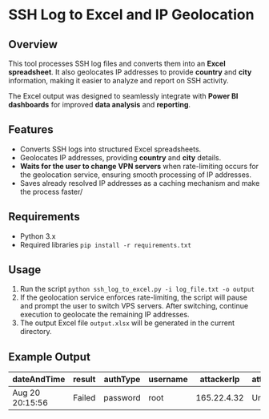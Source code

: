 # SSH Log to Excel and IP Geolocation

## Overview  
This tool processes SSH log files and converts them into an **Excel spreadsheet**. It also geolocates IP addresses to provide **country** and **city** information, making it easier to analyze and report on SSH activity.  

The Excel output was designed to seamlessly integrate with **Power BI dashboards** for improved **data analysis** and **reporting**.

## Features  
- Converts SSH logs into structured Excel spreadsheets.  
- Geolocates IP addresses, providing **country** and **city** details.  
- **Waits for the user to change VPN servers** when rate-limiting occurs for the geolocation service, ensuring smooth processing of IP addresses.
- Saves already resolved IP addresses as a caching mechanism and make the process faster/

## Requirements  
- Python 3.x  
- Required libraries `pip install -r requirements.txt`

## Usage
1. Run the script `python ssh_log_to_excel.py -i log_file.txt -o output`
2. If the geolocation service enforces rate-limiting, the script will pause and prompt the user to switch VPS servers. After switching, continue execution to geolocate the remaining IP addresses.
3. The output Excel file `output.xlsx` will be generated in the current directory.

## Example Output
| dateAndTime   | result | authType     | username       | attackerIp          |  attackerCountry | attackerCity |
|------------|-------|---------|---------------|---------------|----|----| 
| Aug 20 20:15:56 | Failed |  password    | root | 165.22.4.32 | United States |   North Bergen | 
